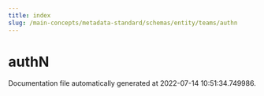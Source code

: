```yaml
---
title: index
slug: /main-concepts/metadata-standard/schemas/entity/teams/authn
---
```


# authN

Documentation file automatically generated at 2022-07-14 10:51:34.749986.
